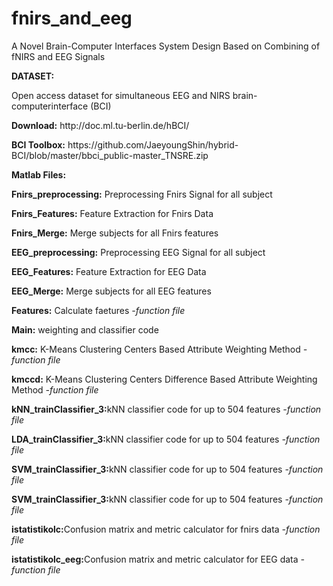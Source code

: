 # fnirs_and_eeg
A Novel Brain-Computer Interfaces System Design Based on Combining of fNIRS and EEG Signals

<p><b>DATASET:</b></p>
Open access dataset for simultaneous EEG and NIRS brain-computerinterface (BCI)
<p><b>Download:</b> <href=http://doc.ml.tu-berlin.de/hBCI/>http://doc.ml.tu-berlin.de/hBCI/</href>

<p><b>BCI Toolbox:</b> <href=https://github.com/JaeyoungShin/hybrid-BCI/blob/master/bbci_public-master_TNSRE.zip>https://github.com/JaeyoungShin/hybrid-BCI/blob/master/bbci_public-master_TNSRE.zip</href>

<p><b>Matlab Files:</b></p>
<p><b>Fnirs_preprocessing:</b> Preprocessing Fnirs Signal for all subject </p>
<p><b>Fnirs_Features:</b> Feature Extraction for Fnirs Data</p>
<p><b>Fnirs_Merge:</b> Merge subjects for all Fnirs features</p>
<p></p>
<p></p>
<p><b>EEG_preprocessing:</b> Preprocessing EEG Signal for all subject </p>
<p><b>EEG_Features:</b> Feature Extraction for EEG Data</p>
<p><b>EEG_Merge:</b> Merge subjects for all EEG features</p>
<p></p>
<p></p>
<p><b>Features:</b> Calculate faetures <i>-function file</i></p>
<p><b>Main:</b> weighting and classifier code</p>
<p><b>kmcc:</b> K-Means Clustering Centers Based Attribute Weighting Method <i>-function file</i></p>
<p><b>kmccd:</b> K-Means Clustering Centers Difference Based Attribute Weighting Method <i>-function file</i></p>
<p><b>kNN_trainClassifier_3:</b>kNN classifier code for up to 504 features <i>-function file</i></p>
<p><b>LDA_trainClassifier_3:</b>kNN classifier code for up to 504 features <i>-function file</i></p>
<p><b>SVM_trainClassifier_3:</b>kNN classifier code for up to 504 features <i>-function file</i></p>
<p><b>SVM_trainClassifier_3:</b>kNN classifier code for up to 504 features <i>-function file</i></p>
<p><b>istatistikolc:</b>Confusion matrix and metric calculator for fnirs data <i>-function file</i></p>
<p><b>istatistikolc_eeg:</b>Confusion matrix and metric calculator for EEG data <i>-function file</i></p>
